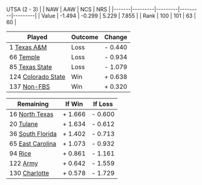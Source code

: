 UTSA (2 - 3)
|       |   NAW   |   AAW   |   NCS   |   NRS   |
|-------|---------|---------|---------|---------|
| Value |  -1.494 |  -0.299 |   5.229 |   7.855 |
| Rank  |     100 |     101 |      63 |      60 |

| Played                    | Outcome    |  Change  |
|---------------------------|------------|----------|
|   1 [Texas A&M             ](TexasAM)| Loss       | -  0.440 |
|  66 [Temple                ](Temple)| Loss       | -  0.934 |
|  85 [Texas State           ](TexasState)| Loss       | -  1.079 |
| 124 [Colorado State        ](ColoradoState)| Win        | +  0.638 |
| 137 [Non-FBS               ](NonFBS)| Win        | +  0.320 |

| Remaining                 |  If Win  |  If Loss |
|---------------------------|----------|----------|
|  16 [North Texas           ](NorthTexas)| +  1.666 | -  0.600 |
|  20 [Tulane                ](Tulane)| +  1.634 | -  0.612 |
|  36 [South Florida         ](SouthFlorida)| +  1.402 | -  0.713 |
|  65 [East Carolina         ](EastCarolina)| +  1.073 | -  0.932 |
|  94 [Rice                  ](Rice)| +  0.861 | -  1.161 |
| 122 [Army                  ](Army)| +  0.642 | -  1.559 |
| 130 [Charlotte             ](Charlotte)| +  0.578 | -  1.729 |

